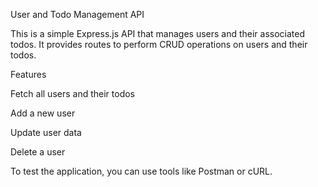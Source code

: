 User and Todo Management API

This is a simple Express.js API that manages users and their associated todos. It provides routes to perform CRUD operations on users and their todos.

Features

Fetch all users and their todos

Add a new user

Update user data

Delete a user

To test the application, you can use tools like Postman or cURL.
